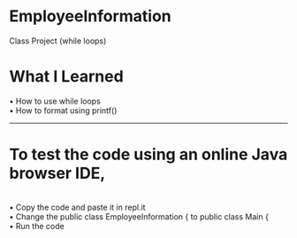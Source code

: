 # EmployeeInformation
Class Project (while loops)
# What I Learned
• How to use while loops <br>
• How to format using printf()
<hr>
<h1>To test the code using an online Java browser IDE,</h1> <br>
• Copy the code and paste it in repl.it <br>
• Change the public class EmployeeInformation { to public class Main { <br>
• Run the code
